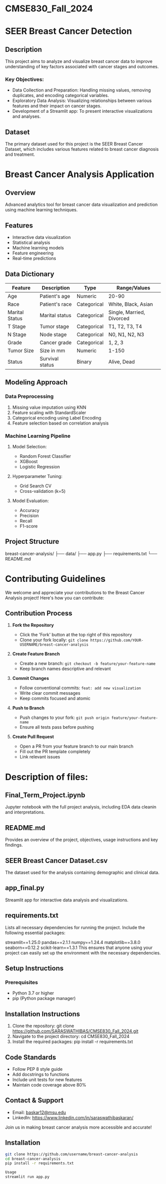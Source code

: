 # CMSE830_Fall_2024

# SEER Breast Cancer Detection

## Description
This project aims to analyze and visualize breast cancer data to improve understanding of key factors associated with cancer stages and outcomes.


### Key Objectives:
- Data Collection and Preparation: Handling missing values, removing duplicates, and encoding categorical variables.
- Exploratory Data Analysis: Visualizing relationships between various features and their impact on cancer stages.
- Development of a Streamlit app: To present interactive visualizations and analyses.

## Dataset
The primary dataset used for this project is the SEER Breast Cancer Dataset, which includes various features related to breast cancer diagnosis and treatment. 

# Breast Cancer Analysis Application

## Overview
Advanced analytics tool for breast cancer data visualization and prediction using machine learning techniques.

## Features
- Interactive data visualization
- Statistical analysis
- Machine learning models
- Feature engineering
- Real-time predictions

## Data Dictionary
| Feature | Description | Type | Range/Values |
|---------|-------------|------|--------------|
| Age | Patient's age | Numeric | 20-90 |
| Race | Patient's race | Categorical | White, Black, Asian |
| Marital Status | Marital status | Categorical | Single, Married, Divorced |
| T Stage | Tumor stage | Categorical | T1, T2, T3, T4 |
| N Stage | Node stage | Categorical | N0, N1, N2, N3 |
| Grade | Cancer grade | Categorical | 1, 2, 3 |
| Tumor Size | Size in mm | Numeric | 1-150 |
| Status | Survival status | Binary | Alive, Dead |

## Modeling Approach

### Data Preprocessing
1. Missing value imputation using KNN
2. Feature scaling with StandardScaler
3. Categorical encoding using Label Encoding
4. Feature selection based on correlation analysis

### Machine Learning Pipeline
1. Model Selection:
   - Random Forest Classifier
   - XGBoost
   - Logistic Regression

2. Hyperparameter Tuning:
   - Grid Search CV
   - Cross-validation (k=5)

3. Model Evaluation:
   - Accuracy
   - Precision
   - Recall
   - F1-score

## Project Structure
breast-cancer-analysis/ ├── data/ ├── app.py ├── requirements.txt └── README.md

# Contributing Guidelines

We welcome and appreciate your contributions to the Breast Cancer Analysis project! Here's how you can contribute:

## Contribution Process

1. **Fork the Repository**
   - Click the 'Fork' button at the top right of this repository
   - Clone your fork locally: `git clone https://github.com/YOUR-USERNAME/breast-cancer-analysis`

2. **Create Feature Branch**
   - Create a new branch: `git checkout -b feature/your-feature-name`
   - Keep branch names descriptive and relevant

3. **Commit Changes**
   - Follow conventional commits: `feat: add new visualization`
   - Write clear commit messages
   - Keep commits focused and atomic

4. **Push to Branch**
   - Push changes to your fork: `git push origin feature/your-feature-name`
   - Ensure all tests pass before pushing

5. **Create Pull Request**
   - Open a PR from your feature branch to our main branch
   - Fill out the PR template completely
   - Link relevant issues

# Description of files:
## Final_Term_Project.ipynb

Jupyter notebook with the full project analysis, including EDA data cleanin and interpretations.

## README.md

Provides an overview of the project, objectives, usage instructions and key findings.

## SEER Breast Cancer Dataset.csv

The dataset used for the analysis containing demographic and clinical data.

## app_final.py

Streamlit app for interactive data analysis and visualizations.

## requirements.txt

Lists all necessary dependencies for running the project.
Include the following essential packages:

streamlit==1.25.0
pandas==2.1.1
numpy==1.24.4
matplotlib==3.8.0
seaborn==0.12.2
scikit-learn==1.3.1
This ensures that anyone using your project can easily set up the environment with the necessary dependencies.

## Setup Instructions

### Prerequisites
- Python 3.7 or higher
- pip (Python package manager)


## Installation Instructions
1. Clone the repository:
git clone https://github.com/SARASWATHIBAS/CMSE830_Fall_2024.git
2. Navigate to the project directory:
cd CMSE830_Fall_2024
3. Install the required packages:
pip install -r requirements.txt



## Code Standards
- Follow PEP 8 style guide
- Add docstrings to functions
- Include unit tests for new features
- Maintain code coverage above 80%

## Contact & Support
- Email: baskar12@msu.edu
- LinkedIn: https://www.linkedin.com/in/saraswathibaskaran/

Join us in making breast cancer analysis more accessible and accurate!

## Installation
``` bash
git clone https://github.com/username/breast-cancer-analysis
cd breast-cancer-analysis
pip install -r requirements.txt

Usage
streamlit run app.py

